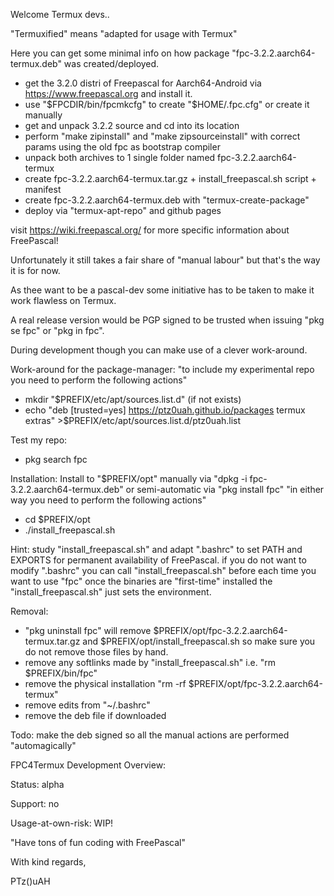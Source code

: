 Welcome Termux devs..

"Termuxified" means "adapted for usage with Termux"

Here you can get some minimal info on how package "fpc-3.2.2.aarch64-termux.deb" was created/deployed.
- get the 3.2.0 distri of Freepascal for Aarch64-Android via https://www.freepascal.org and install it.
- use "$FPCDIR/bin/fpcmkcfg" to create "$HOME/.fpc.cfg" or create it manually
- get and unpack 3.2.2 source and cd into its location
- perform "make zipinstall" and "make zipsourceinstall" with correct params using the old fpc as bootstrap compiler
- unpack both archives to 1 single folder named fpc-3.2.2.aarch64-termux
- create fpc-3.2.2.aarch64-termux.tar.gz + install_freepascal.sh script + manifest
- create fpc-3.2.2.aarch64-termux.deb with "termux-create-package"
- deploy via "termux-apt-repo" and github pages

visit https://wiki.freepascal.org/ for more specific information about FreePascal!

Unfortunately it still takes a fair share of "manual labour" but that's the way it is for now. 

As thee want to be a pascal-dev some initiative has to be taken to make it work flawless on Termux.

A real release version would be PGP signed to be trusted when issuing "pkg se fpc" or "pkg in fpc". 

During development though you can make use of a clever work-around.

Work-around for the package-manager:
"to include my experimental repo you need to perform the following actions"
- mkdir "$PREFIX/etc/apt/sources.list.d" (if not exists)
- echo  "deb [trusted=yes] https://ptz0uah.github.io/packages termux extras" >$PREFIX/etc/apt/sources.list.d/ptz0uah.list

Test my repo:
- pkg search fpc

Installation:
Install to "$PREFIX/opt" manually via "dpkg -i fpc-3.2.2.aarch64-termux.deb" or semi-automatic via "pkg install fpc"
"in either way you need to perform the following actions"
- cd $PREFIX/opt
- ./install_freepascal.sh
  
Hint: study "install_freepascal.sh" and adapt ".bashrc" to set PATH and EXPORTS for permanent availability of FreePascal.
if you do not want to modify ".bashrc" you can call "install_freepascal.sh" before each time you want to use "fpc"
once the binaries are "first-time" installed the "install_freepascal.sh" just sets the environment.

Removal:
- "pkg uninstall fpc" will remove $PREFIX/opt/fpc-3.2.2.aarch64-termux.tar.gz and $PREFIX/opt/install_freepascal.sh so make sure you do not remove those files by hand.
- remove any softlinks made by "install_freepascal.sh" i.e. "rm $PREFIX/bin/fpc"
- remove the physical installation "rm -rf $PREFIX/opt/fpc-3.2.2.aarch64-termux"
- remove edits from "~/.bashrc"
- remove the deb file if downloaded
 
Todo: make the deb signed so all the manual actions are performed "automagically"

FPC4Termux Development Overview:

Status: alpha

Support: no

Usage-at-own-risk: WIP! 

"Have tons of fun coding with FreePascal"

With kind regards,

PTz()uAH

